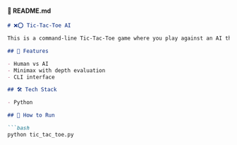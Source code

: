 #### 📘 README.md

```markdown
# ❌⭕ Tic-Tac-Toe AI

This is a command-line Tic-Tac-Toe game where you play against an AI that uses the **Minimax algorithm** for optimal moves.

## 🧠 Features

- Human vs AI
- Minimax with depth evaluation
- CLI interface

## 🛠️ Tech Stack

- Python

## 🚀 How to Run

```bash
python tic_tac_toe.py
